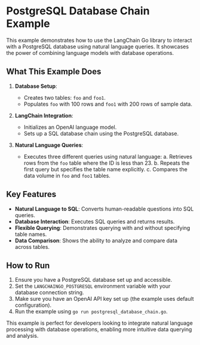 # PostgreSQL Database Chain Example

This example demonstrates how to use the LangChain Go library to interact with a PostgreSQL database using natural language queries. It showcases the power of combining language models with database operations.

## What This Example Does

1. **Database Setup**: 
   - Creates two tables: `foo` and `foo1`.
   - Populates `foo` with 100 rows and `foo1` with 200 rows of sample data.

2. **LangChain Integration**:
   - Initializes an OpenAI language model.
   - Sets up a SQL database chain using the PostgreSQL database.

3. **Natural Language Queries**:
   - Executes three different queries using natural language:
     a. Retrieves rows from the `foo` table where the ID is less than 23.
     b. Repeats the first query but specifies the table name explicitly.
     c. Compares the data volume in `foo` and `foo1` tables.

## Key Features

- **Natural Language to SQL**: Converts human-readable questions into SQL queries.
- **Database Interaction**: Executes SQL queries and returns results.
- **Flexible Querying**: Demonstrates querying with and without specifying table names.
- **Data Comparison**: Shows the ability to analyze and compare data across tables.

## How to Run

1. Ensure you have a PostgreSQL database set up and accessible.
2. Set the `LANGCHAINGO_POSTGRESQL` environment variable with your database connection string.
3. Make sure you have an OpenAI API key set up (the example uses default configuration).
4. Run the example using `go run postgresql_database_chain.go`.

This example is perfect for developers looking to integrate natural language processing with database operations, enabling more intuitive data querying and analysis.
